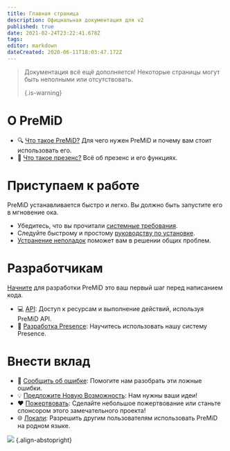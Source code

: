 ```yaml
---
title: Главная страница
description: Официальная документация для v2
published: true
date: 2021-02-24T23:22:41.678Z
tags:
editor: markdown
dateCreated: 2020-06-11T18:03:47.172Z
---
```


> Документация всё ещё дополняется! Некоторые страницы могут быть неполными или отсутствовать. 
> 
> {.is-warning}

# О PreMiD
- :mag: [Что такое PreMiD?](/about) Для чего нужен PreMiD и почему вам стоит использовать его.
- :link: [Что такое презенс?](https://discordapp.com/rich-presence) Всё об презенс и его функциях.

# Приступаем к работе

PreMiD устанавливается быстро и легко. Вы должно быть запустите его в мгновение ока.

- Убедитесь, что вы прочитали [системные требования](/install/requirements).
- Следуйте быстрому и простому [руководству по установке](/install).
- [Устранение неполадок](/troubleshooting) поможет вам в решении общих проблем.

# Разработчикам

[Начните](/dev) для разработки PreMiD это ваш первый шаг перед написанием кода.

- :computer: [API](/dev/api): Доступ к ресурсам и выполнение действий, используя PreMiD API.
- :wrench: [Разработка Presence](/dev/presence): Научитесь использовать нашу систему Presence.

# Внести вклад
- :bug: [Сообщить об ошибке](https://github.com/PreMiD): Помогите нам разобрать эти ложные ошибки.
- :bulb: [Предложите Новую Возможность](https://discord.premid.app/): Нам нужны ваши идеи!
- :heart: [Пожертвовать](https://www.patreon.com/Timeraa): Сделайте небольшое пожертвование или станьте спонсором этого замечательного проекта!
- :globe_with_meridians: [Локали](https://translate.premid.app): Разрешить другим пользователям использовать PreMiD на родном языке.

![](https://beta.premid.app/img/logo.2b414dc2.gif) {.align-abstopright}